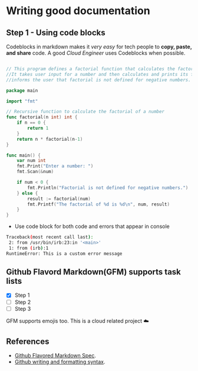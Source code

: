 # Writing good documentation

## Step 1 - Using code blocks

Codeblocks in markdown makes it *very easy* for tech people to **copy, paste, and share** code. A good _Cloud Engineer_ uses Codeblocks when possible.

```go

// This program defines a factorial function that calculates the factorial of a non-negative integer using recursion.
//It takes user input for a number and then calculates and prints its factorial. If the input is negative, it
//informs the user that factorial is not defined for negative numbers.

package main

import "fmt"

// Recursive function to calculate the factorial of a number
func factorial(n int) int {
    if n == 0 {
        return 1
    }
    return n * factorial(n-1)
}

func main() {
    var num int
    fmt.Print("Enter a number: ")
    fmt.Scan(&num)

    if num < 0 {
        fmt.Println("Factorial is not defined for negative numbers.")
    } else {
        result := factorial(num)
        fmt.Printf("The factorial of %d is %d\n", num, result)
    }
}
```
- Use code block for both code and errors that appear in console

```bash
Traceback(most recent call last):
 2: from /usr/bin/irb:23:in '<main>'
 1: from (irb):1
RuntimeError: This is a custom error message
```
## Github Flavord Markdown(GFM) supports task lists

- [x] Step 1
- [ ] Step 2
- [ ] Step 3

GFM supports emojis too.
This is a cloud related project :cloud: 

## References
- [Github Flavored Markdown Spec](https://github.github.com/gfm/).
- [Github writing and formatting syntax](https://docs.github.com/en/get-started/writing-on-github/getting-started-with-writing-and-formatting-on-github/basic-writing-formatting-syntax#quoting-text).


